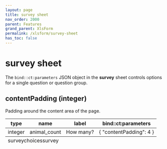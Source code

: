 ```yaml
---
layout: page
title: survey sheet
nav_order: 2000
parent: Features
grand_parent: XlsForm
permalink: /xlsform/survey-sheet
has_toc: false
---
```

# **survey** sheet
The `bind::ct:parameters` JSON object in the **survey** sheet controls options for a single question or question group.

## contentPadding (integer)
Padding around the content area of the page.
<table class="xlsTable">
  <thead>
    <tr>
      <th>type</th>
      <th>name</th>
      <th>label</th>
      <th>bind::ct:parameters</th>
    </tr>
  </thead>
  <tbody>
    <tr>
      <td>integer</td>
      <td>animal_count</td>
      <td>How many?</td>
      <td>{ "contentPadding": 4 }</td>
    </tr>
  </tbody>
  <tfoot>
    <tr>
      <td class="sheets" colspan="3"><span class="active">survey</span><span>choices</span><span>survey</span></td>
    </tr>
  </tfoot>
</table>
